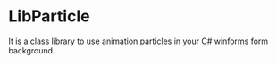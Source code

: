 # LibParticle
It is a class library to use animation particles in your C# winforms form background.
